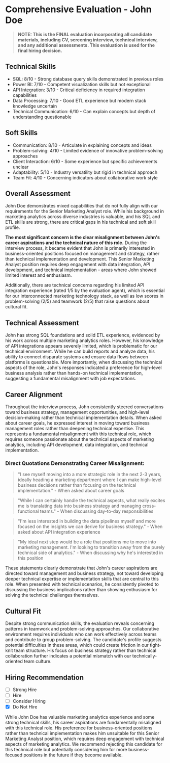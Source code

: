 # Comprehensive Evaluation - John Doe

> **NOTE: This is the FINAL evaluation incorporating all candidate materials, including CV, screening interview, technical interview, and any additional assessments. This evaluation is used for the final hiring decision.**

## Technical Skills
- SQL: 8/10 - Strong database query skills demonstrated in previous roles
- Power BI: 7/10 - Competent visualization skills but not exceptional
- API Integration: 3/10 - Critical deficiency in required integration capabilities
- Data Processing: 7/10 - Good ETL experience but modern stack knowledge uncertain
- Technical Communication: 6/10 - Can explain concepts but depth of understanding questionable

## Soft Skills
- Communication: 8/10 - Articulate in explaining concepts and ideas
- Problem-solving: 4/10 - Limited evidence of innovative problem-solving approaches
- Client Interaction: 6/10 - Some experience but specific achievements unclear
- Adaptability: 5/10 - Industry versatility but rigid in technical approach
- Team Fit: 4/10 - Concerning indicators about collaborative work style

## Overall Assessment
John Doe demonstrates mixed capabilities that do not fully align with our requirements for the Senior Marketing Analyst role. While his background in marketing analytics across diverse industries is valuable, and his SQL and ETL skills are strong, there are critical gaps in his technical and soft skill profile.

**The most significant concern is the clear misalignment between John's career aspirations and the technical nature of this role.** During the interview process, it became evident that John is primarily interested in business-oriented positions focused on management and strategy, rather than technical implementation and development. This Senior Marketing Analyst position requires deep engagement with data integration, API development, and technical implementation - areas where John showed limited interest and enthusiasm.

Additionally, there are technical concerns regarding his limited API integration experience (rated 1/5 by the evaluation agent), which is essential for our interconnected marketing technology stack, as well as low scores in problem-solving (2/5) and teamwork (2/5) that raise questions about cultural fit.

## Technical Assessment
John has strong SQL foundations and solid ETL experience, evidenced by his work across multiple marketing analytics roles. However, his knowledge of API integrations appears severely limited, which is problematic for our technical environment. While he can build reports and analyze data, his ability to connect disparate systems and ensure data flows between platforms is questionable. More importantly, when discussing the technical aspects of the role, John's responses indicated a preference for high-level business analysis rather than hands-on technical implementation, suggesting a fundamental misalignment with job expectations.

## Career Alignment
Throughout the interview process, John consistently steered conversations toward business strategy, management opportunities, and high-level decision-making rather than technical implementation details. When asked about career goals, he expressed interest in moving toward business management roles rather than deepening technical expertise. This represents a fundamental misalignment with this technical role, which requires someone passionate about the technical aspects of marketing analytics, including API development, data integration, and technical implementation.

### Direct Quotations Demonstrating Career Misalignment:

> "I see myself moving into a more strategic role in the next 2-3 years, ideally heading a marketing department where I can make high-level business decisions rather than focusing on the technical implementation." - When asked about career goals

> "While I can certainly handle the technical aspects, what really excites me is translating data into business strategy and managing cross-functional teams." - When discussing day-to-day responsibilities

> "I'm less interested in building the data pipelines myself and more focused on the insights we can derive for business strategy." - When asked about API integration experience

> "My ideal next step would be a role that positions me to move into marketing management. I'm looking to transition away from the purely technical side of analytics." - When discussing why he's interested in this position

These statements clearly demonstrate that John's career aspirations are directed toward management and business strategy, not toward developing deeper technical expertise or implementation skills that are central to this role. When presented with technical scenarios, he consistently pivoted to discussing the business implications rather than showing enthusiasm for solving the technical challenges themselves.

## Cultural Fit
Despite strong communication skills, the evaluation reveals concerning patterns in teamwork and problem-solving approaches. Our collaborative environment requires individuals who can work effectively across teams and contribute to group problem-solving. The candidate's profile suggests potential difficulties in these areas, which could create friction in our tight-knit team structure. His focus on business strategy rather than technical collaboration further indicates a potential mismatch with our technically-oriented team culture.

## Hiring Recommendation
- [ ] Strong Hire
- [ ] Hire
- [ ] Consider Hiring
- [X] Do Not Hire

While John Doe has valuable marketing analytics experience and some strong technical skills, his career aspirations are fundamentally misaligned with this technical role. His preference for business-oriented positions rather than technical implementation makes him unsuitable for this Senior Marketing Analyst position, which requires deep engagement with technical aspects of marketing analytics. We recommend rejecting this candidate for this technical role but potentially considering him for more business-focused positions in the future if they become available.
